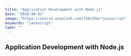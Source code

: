 ```yaml
---
title: "Application Development with Node.js"
date: "2018-08-02"
image: "https://source.unsplash.com/150x150/?javascript"
keywords: "javascript"
type: ""
---
```


## Application Development with Node.js



